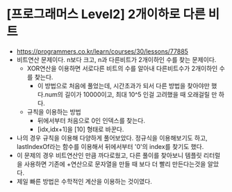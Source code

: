 # [프로그래머스 Level2] 2개이하로 다른 비트
- https://programmers.co.kr/learn/courses/30/lessons/77885
- 비트연산 문제이다. n보다 크고, n과 다른비트가 2개이하인 수를 찾는 문제이다.
  - XOR연산을 이용하면 서로다른 비트의 수를 알아내 다른비트수가 2개이하인 수를 찾는다.
    - 이 방법으로 처음에 풀었는데, 시간초과가 되서 다른 방법을 찾아야만 했다.num의 길이가 10000이고, 최대 10^5 인걸 고려했을 때 오래걸릴 만 하다.
  - 규칙을 이용하는 방법
    - 뒤에서부터 처음으로 0인 인덱스를 찾는다.
    - [idx,idx+1]을 [10] 형태로 바꾼다.
- 나의 경우 규칙을 이용해 다양하게 풀어보았다. 정규식을 이용해보기도 하고, lastIndexOf라는 함수를 이용해서 뒤에서부터 '0'의 index를 찾기도 했다.
- 이 문제의 경우 비트연산인 만큼 까다로웠고, 다른 풀이를 찾아보니 템플릿 리터럴을 사용하면 기존에 +연산으로 문자열을 만들 때 보다 더 빨리 만든다는것을 알았다.
- 제일 빠른 방법은 수학적인 계산을 이용하는 것이였다.